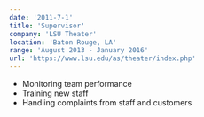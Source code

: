 ```yaml
---
date: '2011-7-1'
title: 'Supervisor'
company: 'LSU Theater'
location: 'Baton Rouge, LA'
range: 'August 2013 - January 2016'
url: 'https://www.lsu.edu/as/theater/index.php'
---
```


- Monitoring team performance
- Training new staff
- Handling complaints from staff and customers
